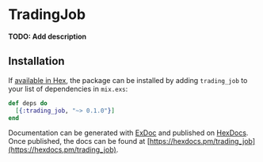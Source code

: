 # TradingJob

**TODO: Add description**

## Installation

If [available in Hex](https://hex.pm/docs/publish), the package can be installed
by adding `trading_job` to your list of dependencies in `mix.exs`:

```elixir
def deps do
  [{:trading_job, "~> 0.1.0"}]
end
```

Documentation can be generated with [ExDoc](https://github.com/elixir-lang/ex_doc)
and published on [HexDocs](https://hexdocs.pm). Once published, the docs can
be found at [https://hexdocs.pm/trading_job](https://hexdocs.pm/trading_job).

